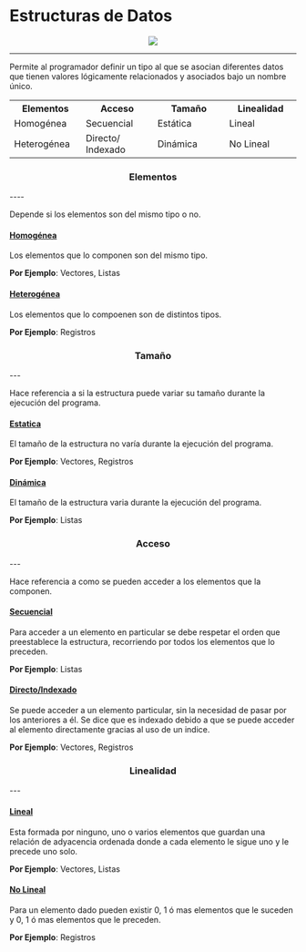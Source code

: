 <h1>Estructuras de Datos</h1>
<p align="center">
<img src="https://repository-images.githubusercontent.com/591060405/eaf4564a-72d3-461c-b651-eec7a68b53b5"/>
</p>

---

Permite al programador definir un tipo al que se asocian diferentes datos que tienen  valores lógicamente relacionados y asociados bajo un nombre único.

<table align="center">
<tr>
<th width="25%">
Elementos
</th>
<th width="25%">
Acceso
</th>
<th width="25%">
Tamaño
</th>
<th width="25%">
Linealidad
</th>
</tr>

<tr>
<td>
Homogénea
</td>
<td>
Secuencial
</td>
<td>
Estática
</td>
<td>
Lineal
</td>
</tr>

<tr>
<td>
Heterogénea
</td>
<td>
Directo/ Indexado
</td>
<td>
Dinámica
</td>
<td>
No Lineal
</td>
</tr>
</table>

<h3 align="center">Elementos</h3>
----

Depende si los elementos son del mismo tipo o no.

#### <ins>Homogénea</ins>

Los elementos que lo componen son del mismo tipo.

**Por Ejemplo**: Vectores, Listas

#### <ins>Heterogénea</ins>

Los elementos que lo compoenen son de distintos tipos.

**Por Ejemplo**: Registros

<h3 align="center">Tamaño</h3>
---

Hace referencia a si la estructura puede variar su tamaño durante la ejecución del programa.

#### <ins>Estatica</ins>

El tamaño de la estructura no varía durante la ejecución del programa.

**Por Ejemplo**: Vectores, Registros

#### <ins>Dinámica</ins>

El tamaño de la estructura varia durante la ejecución del programa.

**Por Ejemplo**: Listas

<h3 align="center">Acceso</h3>
---

Hace referencia a como se pueden acceder a los elementos que la componen.

#### <ins>Secuencial</ins>

Para acceder a un elemento en particular se debe respetar el orden que preestablece la estructura, recorriendo por todos los elementos que lo preceden.

**Por Ejemplo**: Listas

#### <ins>Directo/Indexado</ins>

Se puede acceder a un elemento particular, sin la necesidad de pasar por los anteriores a él. Se dice que es indexado debido a que se puede acceder al elemento directamente gracias al uso de un indice.

**Por Ejemplo**: Vectores, Registros

<h3 align="center">Linealidad</h3>
---

#### <ins>Lineal</ins>

Esta formada por ninguno, uno o varios elementos que guardan una relación de adyacencia ordenada donde a cada elemento le sigue uno y le precede uno solo.

**Por Ejemplo**: Vectores, Listas

#### <ins>No Lineal</ins>

Para un elemento dado pueden existir 0, 1 ó mas elementos que le suceden y 0, 1 ó mas elementos que le preceden.

**Por Ejemplo**: Registros
